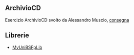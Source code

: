 ## ArchivioCD

Esercizio ArchivioCD svolto da Alessandro Muscio, [consegna](.github/ArchivioCD.pdf)

## Librerie

- [MyUniBSFpLib](https://github.com/AlessandroMuscio/MyUniBSFpLib)

